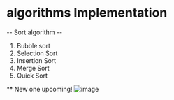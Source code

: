 # algorithms Implementation

-- Sort algorithm --
1. Bubble sort 
2. Selection Sort 
3. Insertion Sort
4. Merge Sort 
5. Quick Sort

** New one upcoming!
![image](https://user-images.githubusercontent.com/96929412/182003364-8d4ceb63-3a4a-42e4-b48d-dec920891bf6.png)
